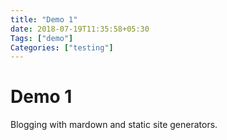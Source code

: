 ```yaml
---
title: "Demo 1"
date: 2018-07-19T11:35:58+05:30 
Tags: ["demo"]
Categories: ["testing"]
---
```


# Demo 1

Blogging with mardown and static site generators.  